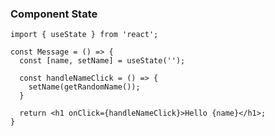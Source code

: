 ### Component State

```tsx [7|10]
import { useState } from 'react';

const Message = () => {
  const [name, setName] = useState('');
  
  const handleNameClick = () => {
    setName(getRandomName());
  }
  
  return <h1 onClick={handleNameClick}>Hello {name}</h1>;
}
```
<!-- .element: data-id="code-animation" -->